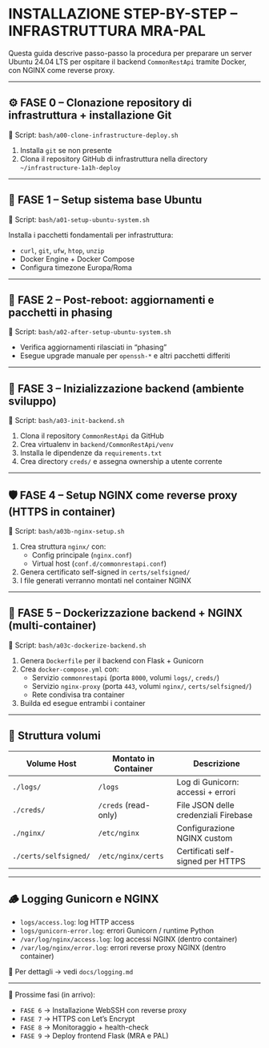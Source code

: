 # INSTALLAZIONE STEP-BY-STEP – INFRASTRUTTURA MRA-PAL

Questa guida descrive passo-passo la procedura per preparare un server Ubuntu 24.04 LTS
per ospitare il backend `CommonRestApi` tramite Docker, con NGINX come reverse proxy.

---

## ⚙️ FASE 0 – Clonazione repository di infrastruttura + installazione Git

📄 Script: `bash/a00-clone-infrastructure-deploy.sh`

1. Installa `git` se non presente
2. Clona il repository GitHub di infrastruttura nella directory `~/infrastructure-1a1h-deploy`

---

## 🧱 FASE 1 – Setup sistema base Ubuntu

📄 Script: `bash/a01-setup-ubuntu-system.sh`

Installa i pacchetti fondamentali per infrastruttura:

- `curl`, `git`, `ufw`, `htop`, `unzip`
- Docker Engine + Docker Compose
- Configura timezone Europa/Roma

---

## 🔄 FASE 2 – Post-reboot: aggiornamenti e pacchetti in phasing

📄 Script: `bash/a02-after-setup-ubuntu-system.sh`

- Verifica aggiornamenti rilasciati in “phasing”
- Esegue upgrade manuale per `openssh-*` e altri pacchetti differiti

---

## 🧰 FASE 3 – Inizializzazione backend (ambiente sviluppo)

📄 Script: `bash/a03-init-backend.sh`

1. Clona il repository `CommonRestApi` da GitHub
2. Crea virtualenv in `backend/CommonRestApi/venv`
3. Installa le dipendenze da `requirements.txt`
4. Crea directory `creds/` e assegna ownership a utente corrente

---

## 🛡️ FASE 4 – Setup NGINX come reverse proxy (HTTPS in container)

📄 Script: `bash/a03b-nginx-setup.sh`

1. Crea struttura `nginx/` con:
   - Config principale (`nginx.conf`)
   - Virtual host (`conf.d/commonrestapi.conf`)
2. Genera certificato self-signed in `certs/selfsigned/`
3. I file generati verranno montati nel container NGINX

---

## 🐳 FASE 5 – Dockerizzazione backend + NGINX (multi-container)

📄 Script: `bash/a03c-dockerize-backend.sh`

1. Genera `Dockerfile` per il backend con Flask + Gunicorn
2. Crea `docker-compose.yml` con:
   - Servizio `commonrestapi` (porta `8000`, volumi `logs/`, `creds/`)
   - Servizio `nginx-proxy` (porta `443`, volumi `nginx/`, `certs/selfsigned/`)
   - Rete condivisa tra container
3. Builda ed esegue entrambi i container

---

## 📂 Struttura volumi

| Volume Host                 | Montato in Container | Descrizione                            |
|----------------------------|----------------------|----------------------------------------|
| `./logs/`                  | `/logs`              | Log di Gunicorn: accessi + errori      |
| `./creds/`                 | `/creds` (read-only) | File JSON delle credenziali Firebase   |
| `./nginx/`                 | `/etc/nginx`         | Configurazione NGINX custom            |
| `./certs/selfsigned/`      | `/etc/nginx/certs`   | Certificati self-signed per HTTPS      |

---

## 🪵 Logging Gunicorn e NGINX

- `logs/access.log`: log HTTP access
- `logs/gunicorn-error.log`: errori Gunicorn / runtime Python
- `/var/log/nginx/access.log`: log accessi NGINX (dentro container)
- `/var/log/nginx/error.log`: errori reverse proxy NGINX (dentro container)

📎 Per dettagli → vedi `docs/logging.md`

---

📌 Prossime fasi (in arrivo):
- `FASE 6` → Installazione WebSSH con reverse proxy
- `FASE 7` → HTTPS con Let’s Encrypt
- `FASE 8` → Monitoraggio + health-check
- `FASE 9` → Deploy frontend Flask (MRA e PAL)
